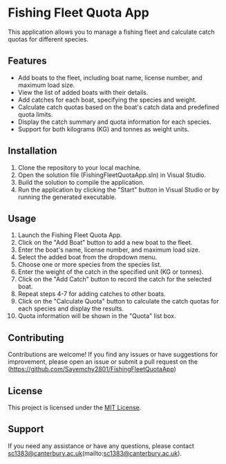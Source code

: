 # Fishing Fleet Quota App

This application allows you to manage a fishing fleet and calculate catch quotas for different species.

## Features

- Add boats to the fleet, including boat name, license number, and maximum load size.
- View the list of added boats with their details.
- Add catches for each boat, specifying the species and weight.
- Calculate catch quotas based on the boat's catch data and predefined quota limits.
- Display the catch summary and quota information for each species.
- Support for both kilograms (KG) and tonnes as weight units.

## Installation

1. Clone the repository to your local machine.
2. Open the solution file (FishingFleetQuotaApp.sln) in Visual Studio.
3. Build the solution to compile the application.
4. Run the application by clicking the "Start" button in Visual Studio or by running the generated executable.

## Usage

1. Launch the Fishing Fleet Quota App.
2. Click on the "Add Boat" button to add a new boat to the fleet.
3. Enter the boat's name, license number, and maximum load size.
4. Select the added boat from the dropdown menu.
5. Choose one or more species from the species list.
6. Enter the weight of the catch in the specified unit (KG or tonnes).
7. Click on the "Add Catch" button to record the catch for the selected boat.
8. Repeat steps 4-7 for adding catches to other boats.
9. Click on the "Calculate Quota" button to calculate the catch quotas for each species and display the results.
10. Quota information will be shown in the "Quota" list box.

## Contributing

Contributions are welcome! If you find any issues or have suggestions for improvement, please open an issue or submit a pull request on the (https://github.com/Sayemchy2801/FishingFleetQuotaApp)

## License

This project is licensed under the [MIT License](LICENSE).

## Support

If you need any assistance or have any questions, please contact sc1383@canterbury.ac.uk(mailto:sc1383@canterbury.ac.uk).

